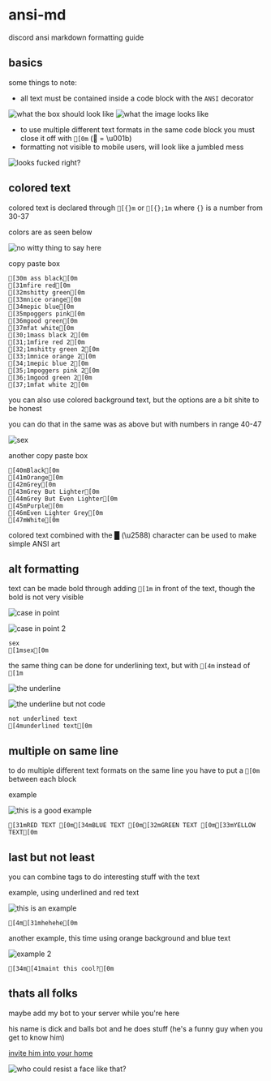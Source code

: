 # ansi-md
discord ansi markdown formatting guide

## basics

some things to note:
  - all text must be contained inside a code block with the `ANSI` decorator

![what the box should look like](https://cdn.discordapp.com/attachments/973196031158280202/973208120237105212/unknown.png)
![what the image looks like](https://cdn.discordapp.com/attachments/973196031158280202/973208158392688640/unknown.png)
  - to use multiple different text formats in the same code block you must close it off with `[0m` ( = \u001b)
  - formatting not visible to mobile users, will look like a jumbled mess

![looks fucked right?](https://cdn.discordapp.com/attachments/973196031158280202/973207697421914172/unknown.png)

## colored text

colored text is declared through `[{}m` or `[{};1m` where `{}` is a number from 30-37

colors are as seen below

![no witty thing to say here](https://cdn.discordapp.com/attachments/973196031158280202/973209632044634112/unknown.png)

copy paste box
```ansi
[30m ass black[0m
[31mfire red[0m
[32mshitty green[0m
[33mnice orange[0m
[34mepic blue[0m
[35mpoggers pink[0m
[36mgood green[0m
[37mfat white[0m
[30;1mass black 2[0m
[31;1mfire red 2[0m
[32;1mshitty green 2[0m
[33;1mnice orange 2[0m
[34;1mepic blue 2[0m
[35;1mpoggers pink 2[0m
[36;1mgood green 2[0m
[37;1mfat white 2[0m
```

you can also use colored background text, but the options are a bit shite to be honest

you can do that in the same was as above but with numbers in range 40-47

![sex](https://media.discordapp.net/attachments/973196031158280202/973209451437883422/unknown.png)

another copy paste box
```ansi
[40mBlack[0m
[41mOrange[0m
[42mGrey[0m
[43mGrey But Lighter[0m
[44mGrey But Even Lighter[0m
[45mPurple[0m
[46mEven Lighter Grey[0m
[47mWhite[0m
```

colored text combined with the █ (\u2588) character can be used to make simple ANSI art

## alt formatting

text can be made bold through adding `[1m` in front of the text, though the bold is not very visible

![case in point](https://cdn.discordapp.com/attachments/973196031158280202/973211165285052456/unknown.png)

![case in point 2](https://cdn.discordapp.com/attachments/973196031158280202/973211330062479400/unknown.png)

```ansi
sex
[1msex[0m
```

the same thing can be done for underlining text, but with `[4m` instead of `[1m`

![the underline](https://cdn.discordapp.com/attachments/973196031158280202/973211773442355230/unknown.png)

![the underline but not code](https://cdn.discordapp.com/attachments/973196031158280202/973211833781596280/unknown.png)

```ansi
not underlined text
[4munderlined text[0m
```

## multiple on same line

to do multiple different text formats on the same line you have to put a `[0m` between each block

example

![this is a good example](https://cdn.discordapp.com/attachments/973196031158280202/973215877409419345/unknown.png)

```ansi
[31mRED TEXT [0m[34mBLUE TEXT [0m[32mGREEN TEXT [0m[33mYELLOW TEXT[0m
```

## last but not least

you can combine tags to do interesting stuff with the text

example, using underlined and red text

![this is an example](https://cdn.discordapp.com/attachments/973196031158280202/973212617713791056/unknown.png)

```ansi
[4m[31mhehehe[0m
```

another example, this time using orange background and blue text

![example 2](https://cdn.discordapp.com/attachments/973196031158280202/973213857055117372/unknown.png)

```ansi
[34m[41maint this cool?[0m
```

## thats all folks
maybe add my bot to your server while you're here

his name is dick and balls bot and he does stuff (he's a funny guy when you get to know him)

[invite him into your home](https://discord.com/api/oauth2/authorize?client_id=659540200053276685&permissions=2349333568&scope=bot)

![who could resist a face like that?](https://cdn.discordapp.com/avatars/659540200053276685/0498dd70e868b073a76d3f9a6dde199f.webp?size=256)
